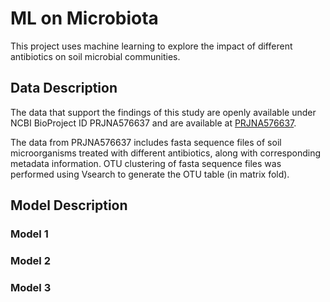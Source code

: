 # ML on Microbiota
This project uses machine learning to explore the impact of different antibiotics on soil microbial communities.
## Data Description

The data that support the findings of this study are openly available under NCBI BioProject ID PRJNA576637 and are available at [PRJNA576637](https://www.ncbi.nlm.nih.gov/bioproject/PRJNA576637).

The data from PRJNA576637 includes fasta sequence files of soil microorganisms treated with different antibiotics, along with corresponding metadata information. OTU clustering of fasta sequence files was performed using Vsearch to generate the OTU table (in matrix fold).

## Model Description

### Model 1


### Model 2


### Model 3
